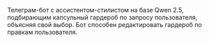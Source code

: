 Телеграм-бот с ассистентом-стилистом на базе Qwen 2.5, подбирающим капсульный гардероб по запросу пользователя, объясняя свой выбор. Бот способен редактировать гардероб по правкам пользователя.
